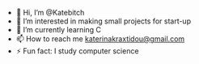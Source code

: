 - 👋 Hi, I’m @Katebitch
- 👀 I’m interested in making small projects for start-up 
- 🌱 I’m currently learning C
- 📫 How to reach me katerinakraxtidou@gmail.com
- ⚡ Fun fact: I study computer science 

<!---
Katebitch/Katebitch is a ✨ special ✨ repository because its `README.md` (this file) appears on your GitHub profile.
You can click the Preview link to take a look at your changes.
--->
